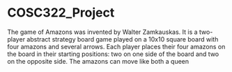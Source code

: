 # COSC322_Project
The game of Amazons was invented by Walter Zamkauskas. It is a two-player abstract strategy board game played on a 10x10 square board with four amazons and several arrows. Each player places their four amazons on the board in their starting positions: two on one side of the board and two on the opposite side. The amazons can move like both a queen 
